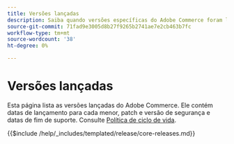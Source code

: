 ```yaml
---
title: Versões lançadas
description: Saiba quando versões específicas do Adobe Commerce foram lançadas.
source-git-commit: 71fad9e3005d8b27f9265b2741ae7e2cb463b7fc
workflow-type: tm+mt
source-wordcount: '38'
ht-degree: 0%

---
```



# Versões lançadas

Esta página lista as versões lançadas do Adobe Commerce. Ele contém datas de lançamento para cada menor, patch e versão de segurança e datas de fim de suporte. Consulte [Política de ciclo de vida](lifecycle-policy.md).

{{$include /help/_includes/templated/release/core-releases.md}}
